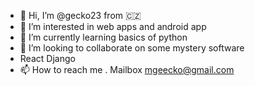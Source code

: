 - 👋 Hi, I’m @gecko23 from 🇨🇿
- 👀 I’m interested in web apps and android app 
- 🌱 I’m currently learning basics of python
- 💞️ I’m looking to collaborate on some mystery software
- React Django 
- 📫 How to reach me . Mailbox 
mgeecko@gmail.com
<!---
gecko23/gecko23 is a ✨ special ✨ repository because its `README.md` (this file) appears on your GitHub profile.
You can click the Preview link to take a look at your changes.
--->
